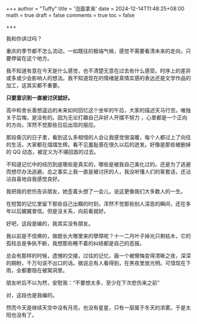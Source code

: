 +++
author = "Tuffy"
title = '泡面拿来'
date = 2024-12-14T11:48:25+08:00
math = true 
draft = false
comments = true
toc = false

+++

我和你讲过吗？

重庆的季节都不怎么流动，一如既往的极端气候，感觉不需要看清未来的走向，只要停留在这个地方。

我不知道有意在今天是什么感觉，也不清楚无意在过去有什么感受。时序上的差异或多或少会影响人的想法。我不知道现在的情绪是真情实感的表达还是文学作品的加工，这其实都不重要。

**只要意识到一直被讨厌就好。**

高中和舍长善想遥远的未来如何回忆这个坐牢的午后，大家的描述天马行空。唯独关于后悔，是没有的。因为无论打趣自己非好人开摆不努力 ，心里都是一个正向的方向，浑然不觉那些日后出现的报应。

那段昏沉的日子里，看到这么多相惜的人会让我感觉很温暖，每个人都过上了向往的生活，大家都在熠熠生辉。看不见羞耻感在很久以后的迸发。好像是那些被删掉的 QQ 动态，被定义为不堪回首的过去。

不知道记忆中的经历到底哪些是真实的，哪些是被我自己美化过的。还是为了逃避而想尽办法逃避。总之事实上我一直是被讨厌的人，我没听懂人们的客套话，还沾沾自喜地自我感觉良好。

我把我的悲伤告诉朋友，她歪着头想了一会儿，说这更像我们大多数人的一生。

在短暂的记忆里留下那些自己出糗的时刻，浑然不觉那些别人深恶的瞬间，还在多年以后娓娓普信。但是没关系，向前看就好。

好吧，这段是编的，我其实没有朋友。

我以前是不信佛的，做题长大哪里来的孽障呢？十一二月叶子掉光只剩枯木，它的孤柱总是争执不断，我想那些睡不着的纠结都是自己的恶报。

总会有那样的时候，遗憾的交接，过往的记忆，画一个被懊悔变得清晰之夜，深深的期盼，千万句说不出口的话。据说总有人看得到，在黑夜里放光明。可惜现在下雨，全都要隐在被窝洞里。

朋友听后不以为然，安慰我：“不要想太多，至少在下次悲伤来之前”

对，这段也是我编的。

然而今天是继续天空中没有月亮，也没有星星，只有一层属于冬天的浓雾。于是太阳也没有了。
